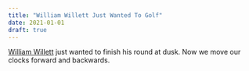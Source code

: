 ```yaml
---
title: "William Willett Just Wanted To Golf"
date: 2021-01-01
draft: true
---
```


[William Willett](https://en.wikipedia.org/wiki/William_Willett) just wanted to finish his round at dusk. Now we move our clocks forward and backwards.
